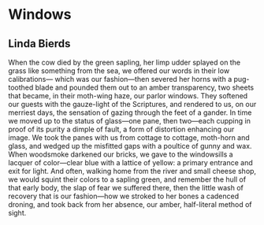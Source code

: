 # Windows
## Linda Bierds
When the cow died by the green sapling,
her limp udder splayed on the grass
like something from the sea, we offered
our words in their low calibrations—
which was our fashion—then severed
her horns with a pug-toothed blade
and pounded them out to an amber
transparency, two sheets that became,
in their moth-wing haze, our parlor windows.
They softened our guests with the gauze-light
of the Scriptures, and rendered to us,
on our merriest days, the sensation
of gazing through the feet of a gander.
In time we moved up to the status
of glass—one pane, then two—each
cupping in proof of its purity
a dimple of fault, a form of distortion
enhancing our image. We took the panes
with us from cottage to cottage,
moth-horn and glass, and wedged up
the misfitted gaps with a poultice
of gunny and wax. When woodsmoke
darkened our bricks, we gave
to the windowsills a lacquer
of color—clear blue with a lattice
of yellow: a primary entrance and exit
for light. And often, walking home
from the river and small cheese shop,
we would squint their colors to a sapling
green, and remember the hull
of that early body, the slap of fear
we suffered there, then the little wash
of recovery that is our fashion—how
we stroked to her bones a cadenced droning,
and took back from her absence, our
amber, half-literal method of sight.